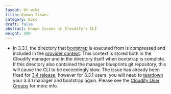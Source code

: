 ```yaml
---
layout: bt_wiki
title: Known Issues
category: Docs
draft: false
abstract: Known Issues in Cloudify's CLI
weight: 200
---
```


* In 3.3.1, the directory that [bootstrap](manager/bootstrapping) is executed from is compressed and included in the [provider context](http://cloudify-plugins-common.readthedocs.org/en/latest/context.html#cloudify.context.CloudifyContext.provider_context). This context is stored both in the Cloudify manager and in the directory itself when bootstrap is complete. If this directory also contained the manager blueprints git repository, this will cause the CLI to be exceedingly slow. The issue has already been fixed for [3.4 release](http://docs.getcloudify.org/3.4.0/intro/what-is-cloudify/), however for 3.3.1 users, you will need to [teardown](manager/teardown) your 3.3.1 manager and bootstrap again. Please see the [Cloudify User Groups](https://groups.google.com/forum/#!forum/cloudify-users) for more info.
